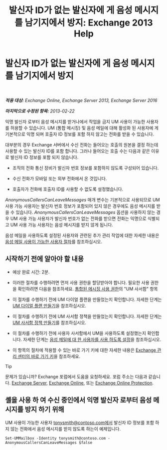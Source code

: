 ﻿---
title: '발신자 ID가 없는 발신자에 게 음성 메시지를 남기지에서 방지: Exchange 2013 Help'
TOCTitle: 발신자 ID가 없는 발신자에 게 음성 메시지를 남기지에서 방지
ms:assetid: dd5dad32-2f69-4bf4-8ff0-545c413d395a
ms:mtpsurl: https://technet.microsoft.com/ko-kr/library/JJ673571(v=EXCHG.150)
ms:contentKeyID: 50484371
ms.date: 05/22/2018
mtps_version: v=EXCHG.150
ms.translationtype: MT
---

# 발신자 ID가 없는 발신자에 게 음성 메시지를 남기지에서 방지

 

_**적용 대상:** Exchange Online, Exchange Server 2013, Exchange Server 2016_

_**마지막으로 수정된 항목:** 2013-02-22_

익명 발신자 로부터 음성 메시지를 받거나에서 작업을 금지 UM 사용이 가능한 사용자를 허용할 수 있습니다. UM (통합 메시징) 및 음성 메일에 대해 활성화 된 사용자에 게 기본적으로 익명 되며 호출자 ID 정보를 포함 하지 않고는 전화를 받을 수 있습니다.

대부분의 경우 Exchange 서버에서 수신 전화는 들어오는 호출의 원본을 결정 하는데 사용할 수 있는 발신자 ID를 포함 합니다. 그러나 들어오는 호출 수는 다음과 같은 이유로 발신자 ID 정보를 포함 되지 않습니다.

  - 조직의 전화 통신 장비가 발신자 번호 정보를 포함하지 않도록 구성되어 있습니다.

  - 수신 전화가 모바일 또는 외부 전화에서 온 것입니다.

  - 호출자가 전화에 호출자 ID를 사용할 수 없도록 설정했습니다.

*AnonymousCallersCanLeaveMessages* 매개 변수는 기본적으로 사용되므로 UM 사용 가능 사용자는 발신자 번호 정보가 포함되어 있지 않은 경우에도 음성 메시지를 받을 수 있습니다. *AnonymousCallersCanLeaveMessages* 옵션을 사용하지 않는 경우 UM 사용 가능 사용자가 발신자 번호가 없는 전화를 받으면 전화는 익명으로 식별되고 UM 사용 가능 사용자는 음성 메시지를 받지 않게 됩니다.

음성 메일을 사용하도록 설정된 사용자와 관련된 추가 관리 작업에 대한 자세한 내용은 [음성 메일 사용이 가능한 사용자 절차](https://docs.microsoft.com/ko-kr/exchange/voice-mail-unified-messaging/set-up-voice-mail/voice-mail-enabled-user-procedures)를 참조하십시오.

## 시작하기 전에 알아야 할 내용

  - 예상 완료 시간: 2분.

  - 이러한 절차를 수행하려면 먼저 사용 권한을 할당받아야 합니다. 필요한 사용 권한을 확인하려면 다음을 참조하세요. [통합된 메시징 사용 권한](unified-messaging-permissions-exchange-2013-help.md)의 "UM 사서함" 항목

  - 이 절차를 수행하기 전에 UM 다이얼 플랜을 만들었는지 확인합니다. 자세한 단계는 [UM 다이얼 플랜 만들기](https://docs.microsoft.com/ko-kr/exchange/voice-mail-unified-messaging/connect-voice-mail-system/create-um-dial-plan)을 참조하십시오.

  - 이 절차를 수행하기 전에 UM 사서함 정책을 만들었는지 확인합니다. 자세한 단계는 [UM 사서함 정책 만들기](https://docs.microsoft.com/ko-kr/exchange/voice-mail-unified-messaging/set-up-voice-mail/create-um-mailbox-policy)를 참조하십시오.

  - 이 절차를 수행하기 전에 사용자 사서함에서 UM을 사용하도록 설정했는지 확인합니다. 자세한 단계는 [음성 메일에 대 한 사용자를 사용 하도록 설정](https://docs.microsoft.com/ko-kr/exchange/voice-mail-unified-messaging/set-up-voice-mail/enable-a-user-for-voice-mail)을 참조하십시오.

  - 이 항목의 절차에 적용할 수 있는 바로 가기 키에 대한 자세한 내용은 [Exchange 관리 센터의 바로 가기 키](keyboard-shortcuts-in-the-exchange-admin-center-exchange-online-protection-help.md)을 참조하세요.


> [!TIP]
> 문제가 있습니까? Exchange 포럼에서 도움을 요청하세요. 포럼 주소는 다음과 같습니다. <A href="https://go.microsoft.com/fwlink/p/?linkid=60612">Exchange Server</A>, <A href="https://go.microsoft.com/fwlink/p/?linkid=267542">Exchange Online</A>, 또는 <A href="https://go.microsoft.com/fwlink/p/?linkid=285351">Exchange Online Protection</A>.



## 셸을 사용 하 여 수신 중인에서 익명 발신자 로부터 음성 메시지를 방지 하기 위해

UM 사용이 가능한 사용자 tonysmith@contoso.com에서 발신자 ID 정보를 포함 하지 않는 전화에서 음성 메시지를 받지 않도록 하는이 예제입니다.

    Set-UMMailbox -Identity tonysmith@contoso.com -AnonymousCallersCanLeaveMessages $false

